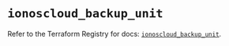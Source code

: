 # `ionoscloud_backup_unit`

Refer to the Terraform Registry for docs: [`ionoscloud_backup_unit`](https://registry.terraform.io/providers/ionos-cloud/ionoscloud/6.7.3/docs/resources/backup_unit).
